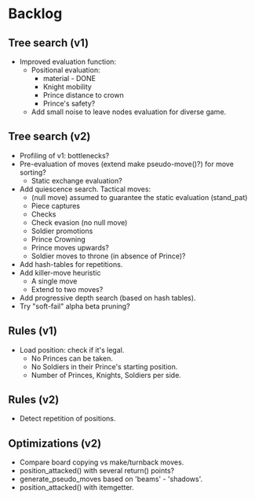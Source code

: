 # Backlog

## Tree search (v1)

- Improved evaluation function:
  - Positional evaluation:
    - material - DONE
    - Knight mobility
    - Prince distance to crown
    - Prince's safety?
  - Add small noise to leave nodes evaluation for diverse game.

## Tree search (v2)

- Profiling of v1: bottlenecks?
- Pre-evaluation of moves (extend make pseudo-move()?) for move sorting?
  - Static exchange evaluation?
- Add quiescence search. Tactical moves:
  - (null move) assumed to guarantee the static evaluation (stand_pat)
  - Piece captures
  - Checks
  - Check evasion (no null move)
  - Soldier promotions
  - Prince Crowning
  - Prince moves upwards?
  - Soldier moves to throne (in absence of Prince)?
- Add hash-tables for repetitions.
- Add killer-move heuristic
  - A single move
  - Extend to two moves?
- Add progressive depth search (based on hash tables).
- Try "soft-fail" alpha beta pruning?

## Rules (v1)

- Load position: check if it's legal.
  - No Princes can be taken.
  - No Soldiers in their Prince's starting position.
  - Number of Princes, Knights, Soldiers per side.

## Rules (v2)

- Detect repetition of positions.

## Optimizations (v2)

- Compare board copying vs make/turnback moves.
- position_attacked() with several return() points?
- generate_pseudo_moves based on 'beams' - 'shadows'.
- position_attacked() with itemgetter.
